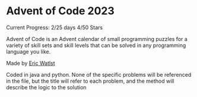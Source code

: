 # Advent of Code 2023 #
Current Progress: 2/25 days   4/50 Stars 

Advent of Code is an Advent calendar of small programming puzzles for a variety of skill sets and skill levels that can be solved in any programming language you like.

Made by [Eric Watlst](http://was.tl/)

Coded in java and python. None of the specific problems will be referenced in the file, but the title will refer to each problem, and the method will describe the logic to the solution
